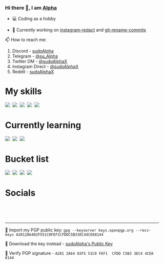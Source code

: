 ### Hi there 👋, I am [Alpha](https://github.com/sudoAlphaX)

- 💻 Coding as a hobby

- 🔭 Currently working on [instagram-redact](https://github.com/sudoAlphaX/instagram-redact) and [git-rename-commits](https://github.com/sudoAlphaX/git-mass-scripts)


📫 How to reach me:

  1. Discord - [sudoAlpha](https://discord.com/users/705624271308849224)
  2. Telegram - [@su_Alpha](https://t.me/su_alpha)
  3. Twitter DM - [@sudoAlphaX](https://x.com/sudoAlphaX)
  4. Instagram Direct - [@sudoAlphaX](https://www.instagram.com/sudoAlphaX)
  5. Reddit - [sudoAlphaX](https://www.reddit.com/u/sudoAlphaX)


<h1 align="left">My skills</h1>
<p align="left">
<a href=https://www.python.org><img src="https://skillicons.dev/icons?i=python" /></a>&nbsp;
<a href=https://www.mongodb.com><img src="https://skillicons.dev/icons?i=mongodb" /></a>&nbsp;
<a href=https://git-scm.com><img src="https://skillicons.dev/icons?i=git" /></a>&nbsp;
<a href=https://www.github.com/sudoalphax><img src="https://skillicons.dev/icons?i=github" /></a>&nbsp;
<a href=https://www.arduino.cc><img src="https://skillicons.dev/icons?i=arduino" /></a>
</p>

<h1 align="left">Currently learning</h1>
<p align="left">
<a href=https://www.linux.org><img src="https://skillicons.dev/icons?i=linux" /></a>&nbsp;
<a href=https://www.gnu.org/software/bash><img src="https://skillicons.dev/icons?i=bash" /></a>&nbsp;
<a href=https://learn.microsoft.com/en-us/powershell><img src="https://skillicons.dev/icons?i=powershell" /></a>
</p>

<h1 align="left">Bucket list</h1>
<p align="left">
<a href=https://go.dev><img src="https://skillicons.dev/icons?i=go" /></a>&nbsp;
<a href=https://www.typescriptlang.org><img src="https://skillicons.dev/icons?i=ts" /></a>&nbsp;
<a href=https://www.rust-lang.org><img src="https://skillicons.dev/icons?i=rust" /></a>&nbsp;
<a href=https://flask.palletsprojects.com><img src="https://skillicons.dev/icons?i=flask" /></a>
</p>

<h1 align="left">Socials</h1>
<p align="left">
  <a href = https://www.reddit.com/r/sudoAlphaX><i class="ci ci-reddit ci-3x"></i></a>&nbsp;
  <a href = https://twitter.com/sudoAlphaX><i class="ci ci-twitter ci-3x"></i></a>&nbsp;
  <a href = https://www.instagram.com/sudoAlphaX><i class="ci ci-instagram ci-3x"></i></a>&nbsp;
  <a href = https://t.me/sudoalphax><i class="ci ci-telegram ci-3x"></i></a>
</p>

<br>
<hr>

🔑 Import my PGP public key: `gpg --keyserver keys.openpgp.org --recv-keys A2012A6402F551C0FEF1CFDDC5B33EC44CE68144`

💾 Download the key instead - [sudoAlpha's Public Key](https://raw.githubusercontent.com/sudoAlphaX/sudoAlphaX/main/sudoAlpha.asc)

🔏 Verify PGP signature - `A201 2A64 02F5 51C0 FEF1  CFDD C5B3 3EC4 4CE6 8144`

<link
  rel="stylesheet"
  href="https://cdn.jsdelivr.net/gh/dheereshagrwal/colored-icons@master/ci.min.css"
/>